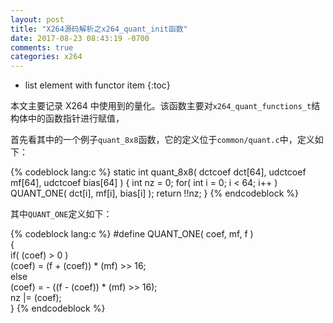 ```yaml
---
layout: post
title: "X264源码解析之x264_quant_init函数"
date: 2017-08-23 08:43:19 -0700
comments: true
categories: x264
---
```


* list element with functor item
{:toc}

本文主要记录 X264 中使用到的量化。该函数主要对`x264_quant_functions_t`结构体中的函数指针进行赋值，

<!--more-->

首先看其中的一个例子`quant_8x8`函数，它的定义位于`common/quant.c`中，定义如下：  

{% codeblock lang:c %}
static int quant_8x8( dctcoef dct[64], udctcoef mf[64], udctcoef bias[64] )
{
    int nz = 0;
    for( int i = 0; i < 64; i++ )
        QUANT_ONE( dct[i], mf[i], bias[i] );
    return !!nz;
}
{% endcodeblock %}

其中`QUANT_ONE`定义如下：  

{% codeblock lang:c %}
#define QUANT_ONE( coef, mf, f ) \
{ \
    if( (coef) > 0 ) \
        (coef) = (f + (coef)) * (mf) >> 16; \
    else \
        (coef) = - ((f - (coef)) * (mf) >> 16); \
    nz |= (coef); \
}
{% endcodeblock %}



